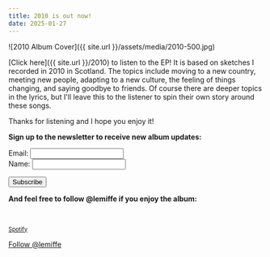 ```yaml
---
title: 2010 is out now!
date: 2025-01-27
---
```


![2010 Album Cover]({{ site.url }}/assets/media/2010-500.jpg)

[Click here]({{ site.url }}/2010) to listen to the EP! It is based on sketches I recorded in 2010 in Scotland. The topics include moving to a new country, meeting new people, adapting to a new culture, the feeling of things changing, and saying goodbye to friends. Of course there are deeper topics in the lyrics, but I'll leave this to the listener to spin their own
story around these songs.

Thanks for listening and I hope you enjoy it!

**Sign up to the newsletter to receive new album updates:**

<div id="mc_embed_signup">
    <form id="mc-embedded-subscribe-form" class="validate" action="https://lemiffe.us19.list-manage.com/subscribe/post?u=b812582d2b5e10dce2bb3a9a0&amp;id=f9365b3e1e" method="post" name="mc-embedded-subscribe-form" novalidate="" target="_blank">
        <div id="mc_embed_signup_scroll">
            <div class="mc-field-group">
                Email: <input id="mce-EMAIL" class="required email" name="EMAIL" type="email" value="" />
            </div>
            <div class="mc-field-group">
                Name: <input id="mce-FNAME" class="" name="FNAME" type="text" value="" />
            </div>
            <div id="mce-responses" class="clear">
                <div id="mce-error-response" class="response" style="display: none;"> </div>
                <div id="mce-success-response" class="response" style="display: none;"> </div>
            </div>
            <p><!-- real people should not fill this in and expect good things - do not remove this or risk form bot signups--></p>
            <div style="position: absolute; left: -5000px;" aria-hidden="true">
                <input tabindex="-1" name="b_b812582d2b5e10dce2bb3a9a0_f9365b3e1e" type="text" value="" />
            </div>
            <div class="clear">
                <input id="mc-embedded-subscribe" class="button" name="subscribe" type="submit" value="Subscribe" />
            </div>
        </div>
    </form>
</div>

**And feel free to follow @lemiffe if you enjoy the album:**

<script src="https://apis.google.com/js/platform.js"></script>
<div class="g-ytsubscribe" data-channel="lemiffe" data-layout="default" data-count="default"> </div>
<p>
    <a class="button green" style="font-size: 0.8em; margin-top: 10px;" href="https://open.spotify.com/artist/1sNv7hQSMw29Gxn7CNMbko?si=RAMQ-gHMSUOUmi39xYswHw">Spotify</a>
</p>
<p>
    <a class="twitter-follow-button" href="https://twitter.com/lemiffe?ref_src=twsrc%5Etfw" data-show-count="false">Follow @lemiffe</a>
    <script async src="https://platform.twitter.com/widgets.js" charset="utf-8"></script>
</p>
